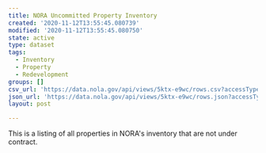 ```yaml
---
title: NORA Uncommitted Property Inventory
created: '2020-11-12T13:55:45.080739'
modified: '2020-11-12T13:55:45.080750'
state: active
type: dataset
tags:
  - Inventory
  - Property
  - Redevelopment
groups: []
csv_url: 'https://data.nola.gov/api/views/5ktx-e9wc/rows.csv?accessType=DOWNLOAD'
json_url: 'https://data.nola.gov/api/views/5ktx-e9wc/rows.json?accessType=DOWNLOAD'
layout: post

---
```

This is a listing of all properties in NORA's inventory that are not under contract.
